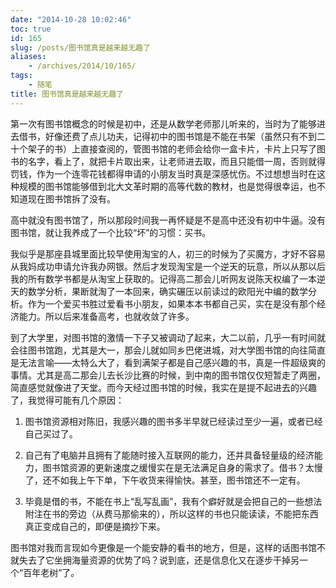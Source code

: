 ```yaml
---
date: "2014-10-28 10:02:46"
toc: true
id: 165
slug: /posts/图书馆真是越来越无趣了
aliases:
    - /archives/2014/10/165/
tags:
    - 随笔
title: 图书馆真是越来越无趣了
---
```


第一次有图书馆概念的时候是初中，还是从数学老师那儿听来的，当时为了能够进去借书，好像还费了点儿功夫，记得初中的图书馆是不能在书架（虽然只有不到二十个架子的书）上直接查阅的，管图书馆的老师会给你一盒卡片，卡片上只写了图书的名字，看上了，就把卡片取出来，让老师进去取，而且只能借一周，否则就得罚钱，作为一个连零花钱都得申请的小朋友当时真是深感忧伤。不过想想当时在这种规模的图书馆能够借到北大文革时期的高等代数的教材，也是觉得很幸运，也不知道现在图书馆拆了没有。

高中就没有图书馆了，所以那段时间我一再怀疑是不是高中还没有初中牛逼。没有图书馆，就让我养成了一个比较“坏”的习惯：买书。

我似乎是那座县城里面比较早使用淘宝的人，初三的时候为了买魔方，才好不容易从我妈成功申请允许我办网银。然后才发现淘宝是一个逆天的玩意，所以从那以后我的所有数学书都是从淘宝上获取的。记得高二那会儿听网友说陈天权编了一本逆天的数学分析，果断就淘了一本回来，确实碾压以前读过的欧阳光中编的数学分析。作为一个爱买书胜过爱看书小朋友，如果本本书都自己买，实在是没有那个经济能力。所以后来准备高考，也就收敛了许多。

到了大学里，对图书馆的激情一下子又被调动了起来，大二以前，几乎一有时间就会往图书馆跑，尤其是大一，那会儿就如同乡巴佬进城，对大学图书馆的向往简直是无法言喻——太特么大了，看到满架子都是自己感兴趣的书，真是一件超级爽的事情。尤其是高二那会儿去长沙比赛的时候，到中南的图书馆仅仅短暂走了两圈，简直感觉就像进了天堂。而今天经过图书馆的时候，我实在是提不起进去的兴趣了，我觉得可能有几个原因：

1. 图书馆资源相对陈旧，我感兴趣的图书多半早就已经读过至少一遍，或者已经自己买过了。

2. 自己有了电脑并且拥有了能随时接入互联网的能力，还并具备轻量级的经济能力，图书馆资源的更新速度之缓慢实在是无法满足自身的需求了。借书？太慢了，还不如我上午下单，下午收货来得愉快。甚至，图书馆还不一定有。

3. 毕竟是借的书，不能在书上“乱写乱画”，我有个癖好就是会把自己的一些想法附注在书的旁边（从费马那偷来的），所以这样的书也只能读读，不能把东西真正变成自己的，即便是摘抄下来。

图书馆对我而言现如今更像是一个能安静的看书的地方，但是，这样的话图书馆不就失去了它坐拥海量资源的优势了吗？说到底，还是信息化又在逐步干掉另一个“百年老树”了。